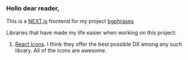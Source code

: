 ### Hello dear reader,

This is a [NEXT.js](https://nextjs.org/) frontend for my project [bgphrases](https://github.com/triangletrianglesquareplusx/bgphrases)

Libraries that have made my life easier when working on this project:
1. [React Icons](https://react-icons.github.io/react-icons/). I think they offer the best possible DX among any such library. All of the icons are awesome. 